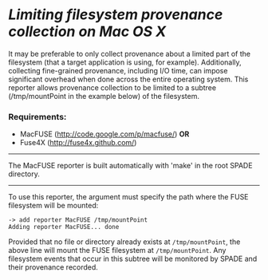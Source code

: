 # _Limiting filesystem provenance collection on Mac OS X_ #

It may be preferable to only collect provenance about a limited part of the filesystem (that a target application is using, for example). Additionally, collecting fine-grained provenance, including I/O time, can impose significant overhead when done across the entire operating system. This reporter allows provenance collection to be limited to a subtree  (/tmp/mountPoint in the example below) of the filesystem.

### Requirements: ###
  * MacFUSE (http://code.google.com/p/macfuse/) **OR**
  * Fuse4X (http://fuse4x.github.com/)


---


The MacFUSE reporter is built automatically with 'make' in the root SPADE directory.


---


To use this reporter, the argument must specify the path where the FUSE filesystem will be mounted:

```
-> add reporter MacFUSE /tmp/mountPoint
Adding reporter MacFUSE... done
```

Provided that no file or directory already exists at `/tmp/mountPoint`, the above line will mount the FUSE filesystem at `/tmp/mountPoint`. Any filesystem events that occur in this subtree will be monitored by SPADE and their provenance recorded.